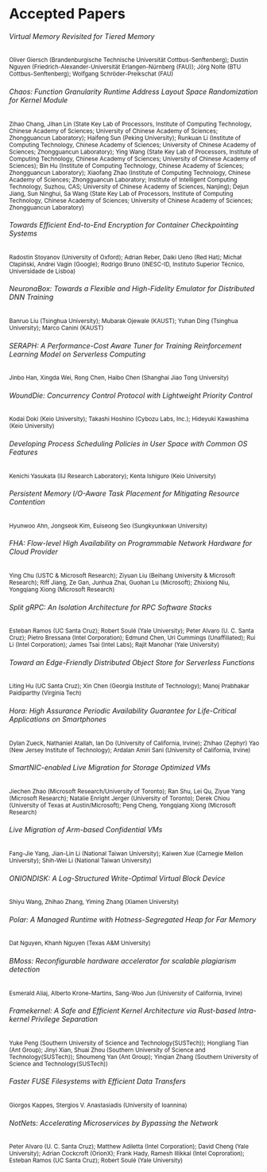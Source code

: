 # Accepted Papers
<style>
p { font-size: smaller; }
</style>

###### Virtual Memory Revisited for Tiered Memory<br>
<p>Oliver Giersch (Brandenburgische Technische Universität Cottbus-Senftenberg); Dustin Nguyen (Friedrich-Alexander-Universität Erlangen-Nürnberg (FAU)); Jörg Nolte (BTU Cottbus-Senftenberg); Wolfgang Schröder-Preikschat (FAU)</p>

###### Chaos: Function Granularity Runtime Address Layout Space Randomization for Kernel Module<br>
<p>Zihao Chang, Jihan Lin (State Key Lab of Processors, Institute of Computing Technology, Chinese Academy of Sciences; University of Chinese Academy of Sciences; Zhongguancun Laboratory); Haifeng Sun (Peking University); Runkuan Li (Institute of Computing Technology, Chinese Academy of Sciences; University of Chinese Academy of Sciences; Zhongguancun Laboratory); Ying Wang (State Key Lab of Processors, Institute of Computing Technology, Chinese Academy of Sciences; University of Chinese Academy of Sciences); Bin Hu (Institute of Computing Technology, Chinese Academy of Sciences; Zhongguancun Laboratory); Xiaofang Zhao (Institute of Computing Technology, Chinese Academy of Sciences; Zhongguancun Laboratory; Institute of Intelligent Computing Technology, Suzhou, CAS; University of Chinese Academy of Sciences, Nanjing); Dejun Jiang, Sun Ninghui, Sa Wang (State Key Lab of Processors, Institute of Computing Technology, Chinese Academy of Sciences; University of Chinese Academy of Sciences; Zhongguancun Laboratory)</p>

###### Towards Efficient End-to-End Encryption for Container Checkpointing Systems<br>
<p>Radostin Stoyanov (University of Oxford); Adrian Reber, Daiki Ueno (Red Hat); Michał Cłapiński, Andrei Vagin (Google); Rodrigo Bruno (INESC-ID, Instituto Superior Técnico, Universidade de Lisboa)</p>

###### NeuronaBox: Towards a Flexible and High-Fidelity Emulator for Distributed DNN Training<br>
<p>Banruo Liu (Tsinghua University); Mubarak Ojewale (KAUST); Yuhan Ding (Tsinghua University); Marco Canini (KAUST)</p>

###### SERAPH: A Performance-Cost Aware Tuner for Training Reinforcement Learning Model on Serverless Computing<br>
<p>Jinbo Han, Xingda Wei, Rong Chen, Haibo Chen (Shanghai Jiao Tong University)</p>

###### WoundDie: Concurrency Control Protocol with Lightweight Priority Control<br>
<p>Kodai Doki (Keio University); Takashi Hoshino (Cybozu Labs, Inc.); Hideyuki Kawashima (Keio University)</p>

###### Developing Process Scheduling Policies in User Space with Common OS Features<br>
<p>Kenichi Yasukata (IIJ Research Laboratory); Kenta Ishiguro (Keio University)</p>

###### Persistent Memory I/O-Aware Task Placement for Mitigating Resource Contention<br>
<p>Hyunwoo Ahn, Jongseok Kim, Euiseong Seo (Sungkyunkwan University)</p>

###### FHA: Flow-level High Availability on Programmable Network Hardware for Cloud Provider<br>
<p>Ying Chu (USTC & Microsoft Research); Ziyuan Liu (Beihang University & Microsoft Research); Riff Jiang, Ze Gan, Junhua Zhai, Guohan Lu (Microsoft); Zhixiong Niu, Yongqiang Xiong (Microsoft Research)</p>

###### Split gRPC: An Isolation Architecture for RPC Software Stacks<br>
<p>Esteban Ramos (UC Santa Cruz); Robert Soulé (Yale University); Peter Alvaro (U. C. Santa Cruz); Pietro Bressana (Intel Corporation); Edmund Chen, Uri Cummings (Unaffiliated); Rui Li (Intel Corporation); James Tsai (Intel Labs); Rajit Manohar (Yale University)</p>

###### Toward an Edge-Friendly Distributed Object Store for Serverless Functions<br>
<p>Liting Hu (UC Santa Cruz); Xin Chen (Georgia Institute of Technology); Manoj Prabhakar Paidiparthy (Virginia Tech)</p>

###### Hora: High Assurance Periodic Availability Guarantee for Life-Critical Applications on Smartphones<br>
<p>Dylan Zueck, Nathaniel Atallah, Ian Do (University of California, Irvine); Zhihao (Zephyr) Yao (New Jersey Institute of Technology); Ardalan Amiri Sani (University of California, Irvine)</p>

###### SmartNIC-enabled Live Migration for Storage Optimized VMs<br>
<p>Jiechen Zhao (Microsoft Research/University of Toronto); Ran Shu, Lei Qu, Ziyue Yang (Microsoft Research); Natalie Enright Jerger (University of Toronto); Derek Chiou (University of Texas at Austin/Microsoft); Peng Cheng, Yongqiang Xiong (Microsoft Research)</p>

###### Live Migration of Arm-based Confidential VMs<br>
<p>Fang-Jie Yang, Jian-Lin Li (National Taiwan University); Kaiwen Xue (Carnegie Mellon University); Shih-Wei Li (National Taiwan University)</p>

###### ONIONDISK: A Log-Structured Write-Optimal Virtual Block Device<br>
<p>Shiyu Wang, Zhihao Zhang, Yiming Zhang (Xiamen University)</p>

###### Polar: A Managed Runtime with Hotness-Segregated Heap for Far Memory<br>
<p>Dat Nguyen, Khanh Nguyen (Texas A&M University)</p>

###### BMoss: Reconfigurable hardware accelerator for scalable plagiarism detection<br>
<p>Esmerald Aliaj, Alberto Krone-Martins, Sang-Woo Jun (University of California, Irvine)</p>

###### Framekernel: A Safe and Efficient Kernel Architecture via Rust-based Intra-kernel Privilege Separation<br>
<p>Yuke Peng (Southern University of Science and Technology(SUSTech)); Hongliang Tian (Ant Group); Jinyi Xian, Shuai Zhou (Southern University of Science and Technology(SUSTech)); Shoumeng Yan (Ant Group); Yinqian Zhang (Southern University of Science and Technology(SUSTech))</p>

###### Faster FUSE Filesystems with Efficient Data Transfers<br>
<p>Giorgos Kappes, Stergios V. Anastasiadis (University of Ioannina)</p>

###### NotNets: Accelerating Microservices by Bypassing the Network<br>
<p>Peter Alvaro (U. C. Santa Cruz); Matthew Adiletta (Intel Corporation); David Cheng (Yale University); Adrian Cockcroft (OrionX); Frank Hady, Ramesh Illikkal (Intel Coproration); Esteban Ramos (UC Santa Cruz); Robert Soulé (Yale University)</p>

